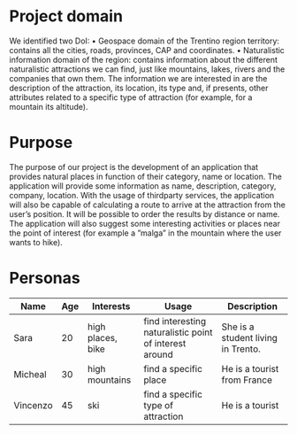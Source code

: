 # Project domain
We identified two DoI:
• Geospace domain of the Trentino region territory: contains all the cities, roads, provinces,
CAP and coordinates.
• Naturalistic information domain of the region: contains information about the different naturalistic attractions we can find, just like mountains, lakes, rivers and the companies that
own them. The information we are interested in are the description of the attraction, its
location, its type and, if presents, other attributes related to a specific type of attraction (for
example, for a mountain its altitude).
# Purpose
The purpose of our project is the development of an application that provides natural places
in function of their category, name or location. The application will provide some information
as name, description, category, company, location. With the usage of third­party services, the
application will also be capable of calculating a route to arrive at the attraction from the user’s
position. It will be possible to order the results by distance or name. The application will also
suggest some interesting activities or places near the point of interest (for example a ”malga” in
the mountain where the user wants to hike).

# Personas
|Name|Age|Interests|Usage|Description|
|---|---|------|------|------|
|Sara|20|high places, bike|find interesting naturalistic point of interest around|She is a student living in Trento.|
|Micheal|30|high mountains|find a specific place|He is a tourist from France|
|Vincenzo|45|ski|find a specific type of attraction |He is a tourist|
